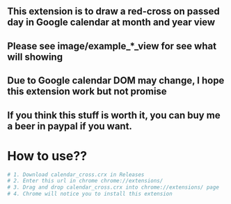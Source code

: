 ## This extension is to draw a red-cross on passed day in Google calendar at month and year view

## Please see image/example_*_view for see what will showing

## Due to Google calendar DOM may change, I hope this extension work but not promise

## If you think this stuff is worth it, you can buy me a beer in paypal if you want.

# How to use??
```sh 
# 1. Download calendar_cross.crx in Releases
# 2. Enter this url in chrome chrome://extensions/
# 3. Drag and drop calendar_cross.crx into chrome://extensions/ page
# 4. Chrome will notice you to install this extension
```
